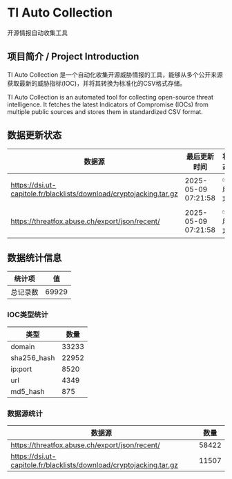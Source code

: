 # TI Auto Collection

 开源情报自动收集工具

## 项目简介 / Project Introduction

TI Auto Collection 是一个自动化收集开源威胁情报的工具，能够从多个公开来源获取最新的威胁指标(IOC)，并将其转换为标准化的CSV格式存储。

TI Auto Collection is an automated tool for collecting open-source threat intelligence. It fetches the latest Indicators of Compromise (IOCs) from multiple public sources and stores them in standardized CSV format.

## 数据更新状态

| 数据源 | 最后更新时间 | 状态 |
|--------|------------|------|
| https://dsi.ut-capitole.fr/blacklists/download/cryptojacking.tar.gz | 2025-05-09 07:21:58 | ✅ 成功 |
| https://threatfox.abuse.ch/export/json/recent/ | 2025-05-09 07:21:58 | ✅ 成功 |












































## 数据统计信息

| 统计项 | 值 |
|--------|----|
| 总记录数 | 69929 |

### IOC类型统计

| 类型 | 数量 |
|------|------|
| domain | 33233 |
| sha256_hash | 22952 |
| ip:port | 8520 |
| url | 4349 |
| md5_hash | 875 |

### 数据源统计

| 数据源 | 数量 |
|--------|------|
| https://threatfox.abuse.ch/export/json/recent/ | 58422 |
| https://dsi.ut-capitole.fr/blacklists/download/cryptojacking.tar.gz | 11507 |
